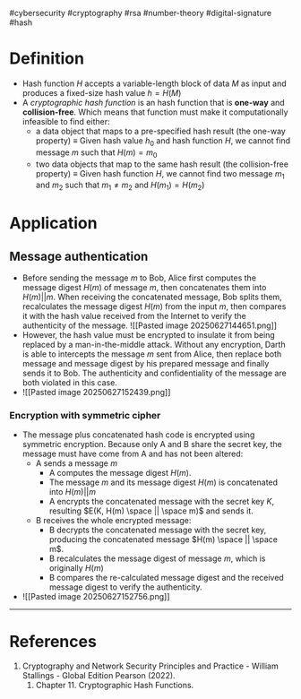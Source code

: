 #cybersecurity   #cryptography #rsa  #number-theory #digital-signature #hash 

# Definition
- Hash function $H$ accepts a variable-length block of data $M$ as input and produces a fixed-size hash value $h = H(M)$
- A *cryptographic hash function* is an hash function that is **one-way** and **collision-free**. Which means that function must make it computationally infeasible to find either:
	- a data object that maps to a pre-specified hash result (the one-way property) $\equiv$ Given hash value $h_0$ and hash function $H$, we cannot find message $m$ such that $H(m)=m_0$  
	- two data objects that map to the same hash result (the collision-free property) $\equiv$ Given hash function $H$, we cannot find two message $m_1$ and $m_2$ such that $m_1 \neq m_2$ and $H(m_1) = H(m_2)$
# Application
## Message authentication
- Before sending the message $m$ to Bob, Alice first computes the message digest $H(m)$ of message $m$, then concatenates them into $H(m) || m$. When receiving the concatenated message, Bob splits them, recalculates the message digest $H(m)$ from the input $m$, then compares it with the hash value received from the Internet to verify the authenticity of the message. ![[Pasted image 20250627144651.png]]
- However, the hash value must be encrypted to insulate it from being replaced by a man-in-the-middle attack. Without any encryption, Darth is able to intercepts the message $m$ sent from Alice, then replace both message and message digest by his prepared message and finally sends it to Bob. The authenticity and confidentiality of the message are both violated in this case.
- ![[Pasted image 20250627152439.png]]
### Encryption with symmetric cipher
- The message plus concatenated hash code is encrypted using symmetric encryption. Because only A and B share the secret key, the message must have come from A and has not been altered:
	- A sends a message $m$
		- A computes the message digest $H(m)$.
		- The message $m$ and its message digest $H(m)$ is concatenated into $H(m) || m$
		- A encrypts the concatenated message with the secret key $K$, resulting $E(K, H(m) \space || \space m)$ and sends it.
	- B receives the whole encrypted message:
		- B decrypts the concatenated message with the secret key, producing the concatenated message $H(m) \space || \space m$.
		- B recalculates the message digest of message $m$, which is originally $H(m)$
		- B compares the re-calculated message digest and the received message digest to verify the authenticity.
- ![[Pasted image 20250627152756.png]]

---
# References
1.  Cryptography and Network Security Principles and Practice - William Stallings -  Global Edition Pearson (2022).
	1. Chapter 11. Cryptographic Hash Functions. 